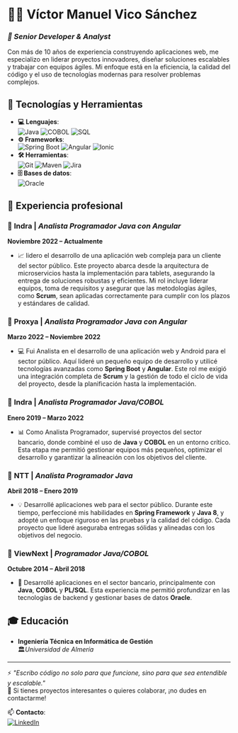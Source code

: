 # 👨‍💻 Víctor Manuel Vico Sánchez 

### *🌟 Senior Developer & Analyst* 
Con más de 10 años de experiencia construyendo aplicaciones web, me especializo en liderar proyectos innovadores, diseñar soluciones escalables y trabajar con equipos ágiles. Mi enfoque está en la eficiencia, la calidad del código y el uso de tecnologías modernas para resolver problemas complejos.

## 🚀 Tecnologías y Herramientas
- **💻 Lenguajes**:  
  ![Java](https://img.shields.io/badge/Java-%23ED8B00.svg?style=for-the-badge&logo=java&logoColor=white) ![COBOL](https://img.shields.io/badge/COBOL-blue.svg?style=for-the-badge) ![SQL](https://img.shields.io/badge/SQL-%2300f.svg?style=for-the-badge&logo=sql&logoColor=white)  
- **⚙️ Frameworks**:  
  ![Spring Boot](https://img.shields.io/badge/Spring_Boot-%236DB33F.svg?style=for-the-badge&logo=spring-boot&logoColor=white) ![Angular](https://img.shields.io/badge/Angular-DD0031?style=for-the-badge&logo=angular&logoColor=white) ![Ionic](https://img.shields.io/badge/Ionic-3880FF?style=for-the-badge&logo=ionic&logoColor=white)
- **🛠 Herramientas**:  
  ![Git](https://img.shields.io/badge/Git-F05032?style=for-the-badge&logo=git&logoColor=white) ![Maven](https://img.shields.io/badge/Apache%20Maven-C71A36?style=for-the-badge&logo=apache-maven&logoColor=white) ![Jira](https://img.shields.io/badge/Jira-0052CC?style=for-the-badge&logo=jira&logoColor=white)
- **🗄️ Bases de datos**:  
  ![Oracle](https://img.shields.io/badge/Oracle-F80000?style=for-the-badge&logo=oracle&logoColor=white)

## 💼 Experiencia profesional

### 🔷 **Indra** | *Analista Programador Java con Angular*  
**Noviembre 2022 – Actualmente**  
- 📈 lidero el desarrollo de una aplicación web compleja para un cliente del sector público. Este proyecto abarca desde la arquitectura de microservicios hasta la implementación para tablets, asegurando la entrega de soluciones robustas y eficientes. Mi rol incluye liderar equipos, toma de requisitos y asegurar que las metodologías ágiles, como **Scrum**, sean aplicadas correctamente para cumplir con los plazos y estándares de calidad.

### 🔷 **Proxya** | *Analista Programador Java con Angular*  
**Marzo 2022 – Noviembre 2022**  
- 💻 Fui Analista en el desarrollo de una aplicación web y Android para el sector público. Aquí lideré un pequeño equipo de desarrollo y utilicé tecnologías avanzadas como **Spring Boot** y **Angular**. Este rol me exigió una integración completa de **Scrum** y la gestión de todo el ciclo de vida del proyecto, desde la planificación hasta la implementación.

### 🔷 **Indra** | *Analista Programador Java/COBOL*  
**Enero 2019 – Marzo 2022**  
- 📊 Como Analista Programador, supervisé proyectos del sector bancario, donde combiné el uso de **Java** y **COBOL** en un entorno crítico. Esta etapa me permitió gestionar equipos más pequeños, optimizar el desarrollo y garantizar la alineación con los objetivos del cliente.

### 🔷 **NTT** | *Analista Programador Java*  
**Abril 2018 – Enero 2019**  
- 💡 Desarrollé aplicaciones web para el sector público. Durante este tiempo, perfeccioné mis habilidades en **Spring Framework** y **Java 8**, y adopté un enfoque riguroso en las pruebas y la calidad del código. Cada proyecto que lideré aseguraba entregas sólidas y alineadas con los objetivos del negocio.

### 🔷 **ViewNext** | *Programador Java/COBOL*  
**Octubre 2014 – Abril 2018**  
- 🏦 Desarrollé aplicaciones en el sector bancario, principalmente con **Java**, **COBOL** y **PL/SQL**. Esta experiencia me permitió profundizar en las tecnologías de backend y gestionar bases de datos **Oracle**.

## 🎓 Educación
- **Ingeniería Técnica en Informática de Gestión**  
  🏛️*Universidad de Almería*  

---

⚡ _"Escribo código no solo para que funcione, sino para que sea entendible y escalable."_  
💬 Si tienes proyectos interesantes o quieres colaborar, ¡no dudes en contactarme!

📫 **Contacto**:  
[![LinkedIn](https://img.shields.io/badge/LinkedIn-%230077B5.svg?style=for-the-badge&logo=linkedin&logoColor=white)](https://linkedin.com/in/tu-perfil)  


<!--
**vvico/vvico** is a ✨ _special_ ✨ repository because its `README.md` (this file) appears on your GitHub profile.

Here are some ideas to get you started:

- 🔭 I’m currently working on ...
- 🌱 I’m currently learning ...
- 👯 I’m looking to collaborate on ...
- 🤔 I’m looking for help with ...
- 💬 Ask me about ...
- 📫 How to reach me: ...
- 😄 Pronouns: ...
- ⚡ Fun fact: ...
-->
